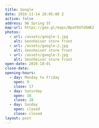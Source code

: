 ```yaml
---
title: Google
date: 2016-11-14 20:05:00 Z
active: false
address: 96 Spring St
map-url: https://goo.gl/maps/BpuFDUfdGNK2
photos:
  - url: /assets/google-1.jpg
    alt: Sennheiser store front
  - url: /assets/google-2.jpg
    alt: Sennheiser store front
  - url: /assets/google-3.jpg
    alt: Sennheiser store front
open-date: 2016-10-01
close-date:
opening-hours:
  - day: Monday to Friday
    open: 9
    close: 17
  - day: Saturday
    open: 10
    close: 18
  - day: Sunday
    open: closed
    close: closed
layout: post
---
```

